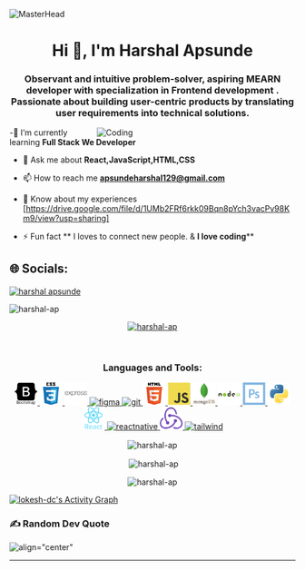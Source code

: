 ![MasterHead](https://forum-cdn.zaros.io/monthly_2021_02/Re7244a8c2d4385ccbe6e7cf8436433c3.gif.1850e856aa59c039cbf00fcf1df13706.gif)
<h1 align="center">Hi 👋, I'm Harshal Apsunde</h1>
<h3 align="center">Observant and intuitive problem-solver, aspiring MEARN developer with specialization in Frontend development . Passionate about building user-centric products by translating user requirements into technical solutions.</h3>
<img align="right" alt="Coding" width="350" src="https://i.pinimg.com/originals/8d/62/1f/8d621f66f551b6a39072473d52280ff0.gif">





-🌱 I’m currently learning **Full Stack We Developer**

- 💬 Ask me about **React,JavaScript,HTML,CSS**

- 📫 How to reach me **apsundeharshal129@gmail.com**

- 📄 Know about my experiences [https://drive.google.com/file/d/1UMb2FRf6rkk09Bqn8pYch3vacPv98Km9/view?usp=sharing]

- ⚡ Fun fact ** I loves to connect  new people. & **I love coding****




## 🌐 Socials:

<p align="left">
<a href="https://linkedin.com/in/harshal-apsunde-42b40b236" target="blank"><img align="center" src="https://raw.githubusercontent.com/rahuldkjain/github-profile-readme-generator/master/src/images/icons/Social/linked-in-alt.svg" alt="harshal apsunde" height="30" width="40" /></a>

</p>

<p align="left"> <img src="https://komarev.com/ghpvc/?username=harshal-ap&label=Profile%20views&color=0e75b6&style=flat" alt="harshal-ap" /> </p>


<p align="center"> <a href="https://github.com/ryo-ma/github-profile-trophy"><img src="https://github-profile-trophy.vercel.app/?username=harshal-ap" alt="harshal-ap" /></a> </p>

<p align="center"> <a href="https://twitter.com/" target="blank"><img src="https://img.shields.io/twitter/follow/?logo=twitter&style=for-the-badge" alt="" /></a> </p>

<h3 align="center">Languages and Tools:</h3>
<p align="center"> <a href="https://getbootstrap.com" target="_blank" rel="noreferrer"> <img src="https://raw.githubusercontent.com/devicons/devicon/master/icons/bootstrap/bootstrap-plain-wordmark.svg" alt="bootstrap" width="40" height="40"/> </a> <a href="https://www.w3schools.com/css/" target="_blank" rel="noreferrer"> <img src="https://raw.githubusercontent.com/devicons/devicon/master/icons/css3/css3-original-wordmark.svg" alt="css3" width="40" height="40"/> </a> <a href="https://expressjs.com" target="_blank" rel="noreferrer"> <img src="https://raw.githubusercontent.com/devicons/devicon/master/icons/express/express-original-wordmark.svg" alt="express" width="40" height="40"/> </a> <a href="https://www.figma.com/" target="_blank" rel="noreferrer"> <img src="https://www.vectorlogo.zone/logos/figma/figma-icon.svg" alt="figma" width="40" height="40"/> </a> <a href="https://git-scm.com/" target="_blank" rel="noreferrer"> <img src="https://www.vectorlogo.zone/logos/git-scm/git-scm-icon.svg" alt="git" width="40" height="40"/> </a> <a href="https://www.w3.org/html/" target="_blank" rel="noreferrer"> <img src="https://raw.githubusercontent.com/devicons/devicon/master/icons/html5/html5-original-wordmark.svg" alt="html5" width="40" height="40"/> </a> <a href="https://developer.mozilla.org/en-US/docs/Web/JavaScript" target="_blank" rel="noreferrer"> <img src="https://raw.githubusercontent.com/devicons/devicon/master/icons/javascript/javascript-original.svg" alt="javascript" width="40" height="40"/> </a> <a href="https://www.mongodb.com/" target="_blank" rel="noreferrer"> <img src="https://raw.githubusercontent.com/devicons/devicon/master/icons/mongodb/mongodb-original-wordmark.svg" alt="mongodb" width="40" height="40"/> </a> <a href="https://nodejs.org" target="_blank" rel="noreferrer"> <img src="https://raw.githubusercontent.com/devicons/devicon/master/icons/nodejs/nodejs-original-wordmark.svg" alt="nodejs" width="40" height="40"/> </a> <a href="https://www.photoshop.com/en" target="_blank" rel="noreferrer"> <img src="https://raw.githubusercontent.com/devicons/devicon/master/icons/photoshop/photoshop-line.svg" alt="photoshop" width="40" height="40"/> </a> <a href="https://www.python.org" target="_blank" rel="noreferrer"> <img src="https://raw.githubusercontent.com/devicons/devicon/master/icons/python/python-original.svg" alt="python" width="40" height="40"/> </a> <a href="https://reactjs.org/" target="_blank" rel="noreferrer"> <img src="https://raw.githubusercontent.com/devicons/devicon/master/icons/react/react-original-wordmark.svg" alt="react" width="40" height="40"/> </a> <a href="https://reactnative.dev/" target="_blank" rel="noreferrer"> <img src="https://reactnative.dev/img/header_logo.svg" alt="reactnative" width="40" height="40"/> </a> <a href="https://redux.js.org" target="_blank" rel="noreferrer"> <img src="https://raw.githubusercontent.com/devicons/devicon/master/icons/redux/redux-original.svg" alt="redux" width="40" height="40"/> </a> <a href="https://tailwindcss.com/" target="_blank" rel="noreferrer"> <img src="https://www.vectorlogo.zone/logos/tailwindcss/tailwindcss-icon.svg" alt="tailwind" width="40" height="40"/> </a> </p>


<p align="center"><img align="center" src="https://github-readme-stats.vercel.app/api/top-langs?username=harshal-ap&show_icons=true&locale=en&border_radius=2&theme=dark" alt="harshal-ap" /></p>

<p align="center">&nbsp;<img align="center" src="https://github-readme-stats.vercel.app/api?username=harshal-ap&show_icons=true&locale=en&border_radius=2&theme=dark" alt="harshal-ap" /></p>

<p align="center"><img align="center" src="https://github-readme-streak-stats.herokuapp.com/?user=harshal-ap&show_icons=true&locale=en&border_radius=2&theme=dark"" alt="harshal-ap" /></p>


<a href="https://github.com/harshal-ap/github-readme-activity-graph">
  <img alt="lokesh-dc's Activity Graph" src="https://activity-graph.herokuapp.com/graph?username=harshal-ap&bg_color=0D1117&color=5BCDEC&line=5BCDEC&point=FFFFFF&hide_border=true" />
</a>


### ✍️ Random Dev Quote
![ align="center"](https://quotes-github-readme.vercel.app/api?type=horizontal&theme=dark)

---
